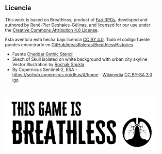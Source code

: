 ## Licencia

This work is based on Breathless, product of [Fari RPGs](https://farirpgs.com), developed and authored by René-Pier Deshaies-Gélinas, and licensed for our use under the [Creative Commons Attribution 4.0 License](https://creativecommons.org/licenses/by/4.0/).

Esta aventura está hecha bajo licencia [CC BY 4.0](https://creativecommons.org/licenses/by/4.0/legalcode.es). Todo el código fuente puedes encontrarlo en [GitHub/ideasRoleras/BreathlessHistories](https://github.com/gwannon/ideasRoleras/tree/main/BreathlessHistories)

* Fuente [Cheddar Gothic Stencil](https://es.fontriver.com/font/cheddar_gothic_stencil/)
* Skech of Skull isolated on white background with urban city skyline Vector Illustration by [Rochak Shukla](https://www.freepik.com/free-vector/skech-skull-isolated-white-background-with-urban-city-skyline-vector-illustration_31348226.htm)
* By Copernicus Sentinel-2, ESA - https://scihub.copernicus.eu/dhus/#/home - [Wikimedia](https://commons.wikimedia.org/w/index.php?curid=78147515) [CC BY-SA 3.0 igo](https://creativecommons.org/licenses/by-sa/3.0/igo/deed.es)

&nbsp;

[![This game is Breathless](./images/breathless.png "This game is Breathless")](https://farirpgs.com/breathless/creator-kit "This game is Breathless")